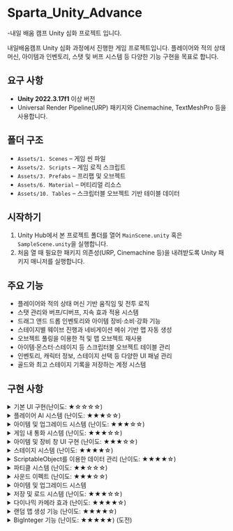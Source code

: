  # Sparta_Unity_Advance
-내일 배움 캠프 Unity 심화 프로젝트 입니다.

내일배움캠프 Unity 심화 과정에서 진행한 게임 프로젝트입니다. 플레이어와 적의 상태 머신, 아이템과 인벤토리, 스탯 및 버프 시스템 등 다양한 기능 구현을 목표로 합니다.

## 요구 사항
- **Unity 2022.3.17f1** 이상 버전
- Universal Render Pipeline(URP) 패키지와 Cinemachine, TextMeshPro 등을 사용합니다.

## 폴더 구조
- `Assets/1. Scenes` – 게임 씬 파일
- `Assets/2. Scripts` – 게임 로직 스크립트
- `Assets/3. Prefabs` – 프리팹 및 오브젝트
- `Assets/6. Material` – 머티리얼 리소스
- `Assets/10. Tables` – 스크립터블 오브젝트 기반 테이블 데이터

## 시작하기
1. Unity Hub에서 본 프로젝트 폴더를 열어 `MainScene.unity` 혹은 `SampleScene.unity`을 실행합니다.
2. 처음 열 때 필요한 패키지 의존성(URP, Cinemachine 등)을 내려받도록 Unity 패키지 매니저를 실행합니다.

## 주요 기능
- 플레이어와 적의 상태 머신 기반 움직임 및 전투 로직
- 스탯 관리와 버프/디버프, 지속 효과 적용 시스템
- 드래그 앤드 드롭 인벤토리와 아이템 장비·소비·강화 기능
- 스테이지별 웨이브 진행과 네비게이션 메쉬 기반 맵 자동 생성
- 오브젝트 풀링을 이용한 적 및 맵 오브젝트 재사용
- 아이템·몬스터·스테이지 등 스크립터블 오브젝트 테이블 관리
- 인벤토리, 캐릭터 정보, 스테이지 선택 등 다양한 UI 패널 관리
- 골드와 최고 스테이지 기록을 저장하는 계정 시스템

## 구현 사항
<details>
<summary>기본 UI 구현(난이도: ★☆☆☆☆)</summary>
<div markdown="1">
 
 - 게임 화면에 HP, MP, 경험치 바, 현재 스테이지, 골드 및 재화 등의 정보를 표시합니다.
 
</div>
</details>

<details>
<summary>플레이어 AI 시스템 (난이도: ★★★☆☆)</summary>
<div markdown="1">
토글 안에 넣을 이미지나 글
</div>
</details>

<details>
<summary>아이템 및 업그레이드 시스템 (난이도: ★★★☆☆)</summary>
<div markdown="1">
토글 안에 넣을 이미지나 글
</div>
</details>

<details>
<summary>게임 내 통화 시스템 (난이도: ★★★☆☆)</summary>
<div markdown="1">
토글 안에 넣을 이미지나 글
</div>
</details>

<details>
<summary>아이템 및 장비 창 UI 구현 (난이도: ★★★☆☆)</summary>
<div markdown="1">
토글 안에 넣을 이미지나 글
</div>
</details>

<details>
<summary>스테이지 시스템 (난이도: ★★★★☆)</summary>
<div markdown="1">
토글 안에 넣을 이미지나 글
</div>
</details>

<details>
<summary>ScriptableObject를 이용한 데이터 관리 (난이도: ★★★★☆)</summary>
<div markdown="1">
토글 안에 넣을 이미지나 글
</div>
</details>

<details>
<summary>파티클 시스템 (난이도: ★★☆☆☆)</summary>
<div markdown="1">
토글 안에 넣을 이미지나 글
</div>
</details>

<details>
<summary>사운드 이펙트 (난이도: ★★★☆☆)</summary>
<div markdown="1">
토글 안에 넣을 이미지나 글
</div>
</details>

<details>
<summary>아이템 및 업그레이드 시스템</summary>
<div markdown="1">
토글 안에 넣을 이미지나 글
</div>
</details>

<details>
<summary>저장 및 로드 시스템 (난이도: ★★★☆☆)</summary>
<div markdown="1">
토글 안에 넣을 이미지나 글
</div>
</details>

<details>
<summary>다이나믹 카메라 효과 (난이도: ★★★★☆)</summary>
<div markdown="1">
토글 안에 넣을 이미지나 글
</div>
</details>

<details>
<summary>랜덤 맵 생성 기능  (난이도: ★★★★☆)</summary>
<div markdown="1">
토글 안에 넣을 이미지나 글
</div>
</details>

<details>
<summary>BigInteger 기능 (난이도: ★★★★★) (도전)</summary>
<div markdown="1">
토글 안에 넣을 이미지나 글
</div>
</details>

